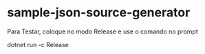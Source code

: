 # sample-json-source-generator


Para Testar, coloque no modo Release e use o comando no prompt

dotnet run -c Release

